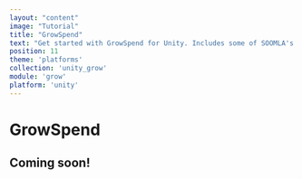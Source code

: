```yaml
---
layout: "content"
image: "Tutorial"
title: "GrowSpend"
text: "Get started with GrowSpend for Unity. Includes some of SOOMLA's modules: Core, Store, Profile, and Highway. Learn how to easily integrate Fraud Protection, Soomla SYNC and Remote Economy Management into your game."
position: 11
theme: 'platforms'
collection: 'unity_grow'
module: 'grow'
platform: 'unity'
---
```


# GrowSpend

## Coming soon!
